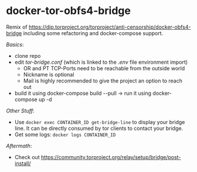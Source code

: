# docker-tor-obfs4-bridge
Remix of https://dip.torproject.org/torproject/anti-censorship/docker-obfs4-bridge including some refactoring and docker-compose support.

*Basics*:
* clone repo
* edit _tor-bridge.conf_ (which is linked to the _.env_ file environment import)
  * OR and PT TCP-Ports need to be reachable from the outside world
  * Nickname is optional
  * Mail is highly recommended to give the project an option to reach out
* build it using docker-compose build --pull -> run it using docker-compose up -d

*Other Stuff*:
* Use ```docker exec CONTAINER_ID get-bridge-line``` to display your bridge line. It can be directly consumed by tor clients to contact your bridge.
* Get some logs: ```docker logs CONTAINER_ID```

*Aftermath*:
* Check out https://community.torproject.org/relay/setup/bridge/post-install/
